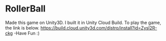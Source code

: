 # RollerBall
Made this game on Unity3D.
I built it in Unity Cloud Build.
To play the game, the link is below.
https://build.cloud.unity3d.com/distro/install?id=Zysl2R-ckg
-Have Fun :)
